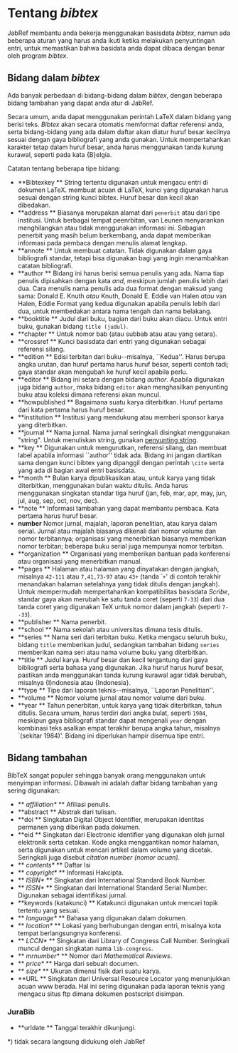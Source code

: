# Tentang *bibtex*

JabRef membantu anda bekerja menggunakan basisdata *bibtex*, namun ada beberapa aturan yang harus anda ikuti ketika melakukan penyuntingan entri, untuk memastikan bahwa basidata anda dapat dibaca dengan benar oleh program *bibtex*.

## Bidang dalam *bibtex*

Ada banyak perbedaan di bidang-bidang dalam *bibtex*, dengan beberapa bidang tambahan yang dapat anda atur di JabRef.

Secara umum, anda dapat menggunakan perintah LaTeX dalam bidang yang berisi teks. *Bibtex* akan secara otomatis memformat daftar referensi anda, serta bidang-bidang yang ada dalam daftar akan diatur huruf besar kecilnya sesuai dengan gaya bibliografi yang anda gunakan. Untuk mempertahankan karakter tetap dalam huruf besar, anda harus menggunakan tanda kurung kurawal, seperti pada kata {B}elgia.

Catatan tentang beberapa tipe bidang:

-   **Bibtexkey
    ** String tertentu digunakan untuk mengacu entri di dokumen LaTeX. membuat acuan di LaTeX, kunci yang digunakan harus sesuai dengan string kunci bibtex. Huruf besar dan kecil akan dibedakan.
-   **address
    ** Biasanya merupakan alamat dari `penerbit` atau dari tipe institusi. Untuk berbagai tempat peenrbitan, van Leunen menyarankan menghilangkan atau tidak menggunakan informasi ini. Sebagian penerbit yang masih belum berkembang, anda dapat memberikan informasi pada pembaca dengan menulis alamat lengkap.
-   **annote
    ** Untuk membuat catatan. Tidak digunakan dalam gaya bibliografi standar, tetapi bisa digunakan bagi yang ingin menambahkan catatan bibliografi.
-   **author
    ** Bidang ini harus berisi semua penulis yang ada. Nama tiap penulis dipisahkan dengan kata *and*, meskipun jumlah penulis lebih dari dua. Cara menulis nama penulis ada dua format dengan maksud yang sama:
    Donald E. Knuth *atau* Knuth, Donald E.
    Eddie van Halen *atau* van Halen, Eddie
    Format yang kedua digunakan apabila penulis lebih dari dua, untuk membedakan antara nama tengah dan nama belakang.
-   **booktitle
    ** Judul dari buku, bagian dari buku akan diacu. Untuk entri buku, gunakan bidang `title (judul)`.
-   **chapter
    ** Untuk nomor bab (atau subbab atau atau yang setara).
-   **crossref
    ** Kunci basisdata dari entri yang digunakan sebagai referensi silang.
-   **edition
    ** Edisi terbitan dari buku--misalnya, \`\`Kedua''. Harus berupa angka urutan, dan huruf pertama harus huruf besar, seperti contoh tadi; gaya standar akan mengubah ke huruf kecil apabila perlu.
-   **editor
    ** Bidang ini setara dengan bidang *author*. Apabila digunakan juga bidang `author`, maka bidang `editor` akan menghasilkan penyunting buku atau koleksi dimana referensi akan muncul.
-   **howpublished
    ** Bagaimana suatu karya diterbitkan. Huruf pertama dari kata pertama harus huruf besar.
-   **institution
    ** Institusi yang mendukung atau memberi sponsor karya yang diterbitkan.
-   **journal
    ** Nama jurnal. Nama jurnal seringkali disingkat menggunakan "string". Untuk menuliskan string, gunakan [penyunting string](StringEditorHelp.html).
-   **key
    ** Digunakan untuk mengurutkan, referensi silang, dan membuat label apabila informasi \`\`author'' tidak ada. Bidang ini jangan diartikan sama dengan kunci bibtex yang dipanggil dengan perintah `\cite` serta yang ada di bagian awal entri basisdata.
-   **month
    ** Bulan karya dipublikasikan atau, untuk karya yang tidak diterbitkan, menggunakan bulan waktu ditulis. Anda harus menggunakan singkatan standar tiga huruf (jan, feb, mar, apr, may, jun, jul, aug, sep, oct, nov, dec).
-   **note
    ** Informasi tambahan yang dapat membantu pembaca. Kata pertama harus huruf besar.
-   **number**
    Nomor jurnal, majalah, laporan penelitian, atau karya dalam serial. Jurnal atau majalah biasanya dikenali dari nomor volume dan nomor terbitannya; organisasi yang menerbitkan biasanya memberikan nomor terbitan; beberapa buku serial juga mempunyai nomor terbitan.
-   **organization
    ** Organisasi yang memberikan bantuan pada konferensi atau organisasi yang menerbitkan manual.
-   **pages
    ** Halaman atau halaman yang dinyatakan dengan jangkah, misalnya `42-111` atau `7,41,73-97` atau `43+` (tanda \``+`' di contoh terakhir menandakan halaman setelahnya yang tidak ditulis dengan jangkah). Untuk mempermudah mempertahankan kompatibilitas basisdata *Scribe*, standar gaya akan merubah ke satu tanda coret (seperti `7-33`) dari dua tanda coret yang digunakan TeX untuk nomor dalam jangkah (seperti `7--33`).
-   **publisher
    ** Nama penerbit.
-   **school
    ** Nama sekolah atau universitas dimana tesis ditulis.
-   **series
    ** Nama seri dari terbitan buku. Ketika mengacu seluruh buku, bidang `title` memberikan judul, sedangkan tambahan bidang `series` memberikan nama seri atau nama volume buku yang diterbitkan.
-   **title
    ** Judul karya. Huruf besar dan kecil tergantung dari gaya bibliografi serta bahasa yang digunakan. Jika huruf harus huruf besar, pastikan anda menggunakan tanda kurung kurawal agar tidak berubah, misalnya {I)ndonesia atau {Indonesia}.
-   **type
    ** Tipe dari laporan teknis--misalnya, \`\`Laporan Penelitian''.
-   **volume
    ** Nomor volume jurnal atau nomor volume dari buku.
-   **year
    ** Tahun penerbitan, untuk karya yang tidak diterbitkan, tahun ditulis. Secara umum, harus terdiri dari angka bulat, seperti `1984`, meskipun gaya bibliografi standar dapat mengenali `year` dengan kombinasi teks asalkan empat terakhir berupa angka tahun, misalnya \`(sekitar 1984)'. Bidang ini diperlukan hampir disemua tipe entri.

## Bidang tambahan

BibTeX sangat populer sehingga banyak orang menggunakan untuk menyimpan informasi. Dibawah ini adalah daftar bidang tambahan yang sering digunakan:

-   **<span style="font-weight: normal; font-style: italic;"> affiliation\*</span>
    ** Afiliasi penulis.
-   **abstract
    ** Abstrak dari tulisan.
-   **doi
    ** Singkatan Digital Object Identifier, merupakan identitas permanen yang diberikan pada dokumen.
-   **eid
    ** Singkatan dari Electronic identifier yang digunakan oleh jurnal elektronik serta cetakan. Kode angka menggantikan nomor halaman, serta digunakan untuk mencari artikel dalam volume yang dicetak. Seringkali juga disebut *citation number (nomor acuan)*.
-   **<span style="font-weight: normal; font-style: italic;"> contents\*</span>
    ** Daftar Isi
-   **<span style="font-weight: normal; font-style: italic;"> copyright\*</span>
    ** Informasi Hakcipta.
-   **<span style="font-weight: normal; font-style: italic;"> ISBN\*</span>
    ** Singkatan dari International Standard Book Number.
-   **<span style="font-weight: normal; font-style: italic;"> ISSN\*</span>
    ** Singkatan dari International Standard Serial Number. Digunakan sebagai identifikasi jurnal.
-   **keywords (katakunci)
    ** Katakunci digunakan untuk mencari topik tertentu yang sesuai.
-   **<span style="font-weight: normal; font-style: italic;"> language\*</span>
    ** Bahasa yang digunakan dalam dokumen.
-   **<span style="font-weight: normal; font-style: italic;"> location\*</span>
    ** Lokasi yang berhubungan dengan entri, misalnya kota tempat berlangsungnya konferensi.
-   **<span style="font-weight: normal; font-style: italic;"> LCCN\*</span>
    ** Singkatan dari Library of Congress Call Number. Seringkali muncul dengan singkatan nama `lib-congress`.
-   **<span style="font-weight: normal; font-style: italic;"> mrnumber\*</span>
    ** Nomor dari *Mathematical Reviews*.
-   **<span style="font-weight: normal; font-style: italic;"> price\*</span>
    ** Harga dari sebuah documen.
-   **<span style="font-weight: normal; font-style: italic;"> size\*</span>
    ** Ukuran dimensi fisik dari suatu karya.
-   **URL
    ** Singkatan dari Universal Resource Locator yang menunjukkan acuan www berada. Hal ini sering digunakan pada laporan teknis yang mengacu situs ftp dimana dokumen postscript disimpan.

### JuraBib

-   **urldate
    ** Tanggal terakhir dikunjungi.

\*) tidak secara langsung didukung oleh JabRef

